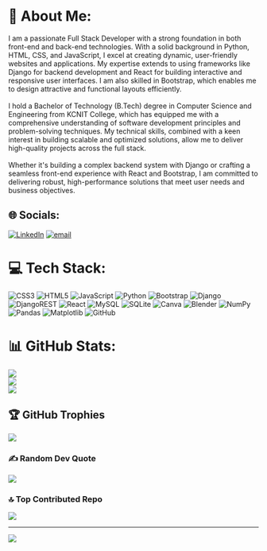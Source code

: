 # 💫 About Me:
 I am a passionate Full Stack Developer with a strong foundation in both front-end and back-end technologies. With a solid background in Python, HTML, CSS, and JavaScript, I excel at creating dynamic, user-friendly websites and applications. My expertise extends to using frameworks like Django for backend development and React for building interactive and responsive user interfaces. I am also skilled in Bootstrap, which enables me to design attractive and functional layouts efficiently.<br><br>I hold a Bachelor of Technology (B.Tech) degree in Computer Science and Engineering from KCNIT College, which has equipped me with a comprehensive understanding of software development principles and problem-solving techniques. My technical skills, combined with a keen interest in building scalable and optimized solutions, allow me to deliver high-quality projects across the full stack.<br><br>Whether it's building a complex backend system with Django or crafting a seamless front-end experience with React and Bootstrap, I am committed to delivering robust, high-performance solutions that meet user needs and business objectives.


## 🌐 Socials:
[![LinkedIn](https://img.shields.io/badge/LinkedIn-%230077B5.svg?logo=linkedin&logoColor=white)](https://linkedin.com/in/https://www.linkedin.com/in/om-prakash-19a211278/) [![email](https://img.shields.io/badge/Email-D14836?logo=gmail&logoColor=white)](mailto:sunnykumar40396@gmail.com) 

# 💻 Tech Stack:
![CSS3](https://img.shields.io/badge/css3-%231572B6.svg?style=for-the-badge&logo=css3&logoColor=white) ![HTML5](https://img.shields.io/badge/html5-%23E34F26.svg?style=for-the-badge&logo=html5&logoColor=white) ![JavaScript](https://img.shields.io/badge/javascript-%23323330.svg?style=for-the-badge&logo=javascript&logoColor=%23F7DF1E) ![Python](https://img.shields.io/badge/python-3670A0?style=for-the-badge&logo=python&logoColor=ffdd54) ![Bootstrap](https://img.shields.io/badge/bootstrap-%238511FA.svg?style=for-the-badge&logo=bootstrap&logoColor=white) ![Django](https://img.shields.io/badge/django-%23092E20.svg?style=for-the-badge&logo=django&logoColor=white) ![DjangoREST](https://img.shields.io/badge/DJANGO-REST-ff1709?style=for-the-badge&logo=django&logoColor=white&color=ff1709&labelColor=gray) ![React](https://img.shields.io/badge/react-%2320232a.svg?style=for-the-badge&logo=react&logoColor=%2361DAFB) ![MySQL](https://img.shields.io/badge/mysql-4479A1.svg?style=for-the-badge&logo=mysql&logoColor=white) ![SQLite](https://img.shields.io/badge/sqlite-%2307405e.svg?style=for-the-badge&logo=sqlite&logoColor=white) ![Canva](https://img.shields.io/badge/Canva-%2300C4CC.svg?style=for-the-badge&logo=Canva&logoColor=white) ![Blender](https://img.shields.io/badge/blender-%23F5792A.svg?style=for-the-badge&logo=blender&logoColor=white) ![NumPy](https://img.shields.io/badge/numpy-%23013243.svg?style=for-the-badge&logo=numpy&logoColor=white) ![Pandas](https://img.shields.io/badge/pandas-%23150458.svg?style=for-the-badge&logo=pandas&logoColor=white) ![Matplotlib](https://img.shields.io/badge/Matplotlib-%23ffffff.svg?style=for-the-badge&logo=Matplotlib&logoColor=black) ![GitHub](https://img.shields.io/badge/github-%23121011.svg?style=for-the-badge&logo=github&logoColor=white)
# 📊 GitHub Stats:
![](https://github-readme-stats.vercel.app/api?username=sunnydas56&theme=dark&hide_border=false&include_all_commits=false&count_private=false)<br/>
![](https://github-readme-streak-stats.herokuapp.com/?user=sunnydas56&theme=dark&hide_border=false)<br/>
![](https://github-readme-stats.vercel.app/api/top-langs/?username=sunnydas56&theme=dark&hide_border=false&include_all_commits=false&count_private=false&layout=compact)

## 🏆 GitHub Trophies
![](https://github-profile-trophy.vercel.app/?username=sunnydas56&theme=radical&no-frame=false&no-bg=true&margin-w=4)

### ✍️ Random Dev Quote
![](https://quotes-github-readme.vercel.app/api?type=horizontal&theme=radical)

### 🔝 Top Contributed Repo
![](https://github-contributor-stats.vercel.app/api?username=sunnydas56&limit=5&theme=dark&combine_all_yearly_contributions=true)

---
[![](https://visitcount.itsvg.in/api?id=sunnydas56&icon=0&color=0)](https://visitcount.itsvg.in)

<!-- Proudly created with GPRM ( https://gprm.itsvg.in ) -->

